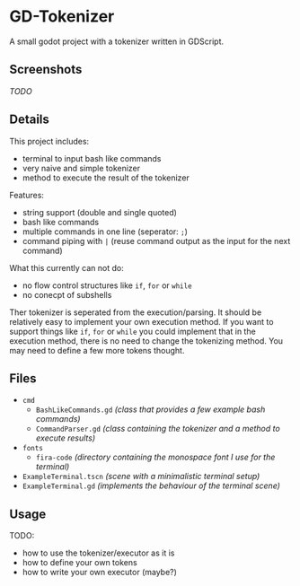 # GD-Tokenizer

A small godot project with a tokenizer written in GDScript.

## Screenshots
_TODO_

## Details

This project includes:
- terminal to input bash like commands
- very naive and simple tokenizer
- method to execute the result of the tokenizer

Features:
- string support (double and single quoted)
- bash like commands
- multiple commands in one line (seperator: `;`)
- command piping with `|` (reuse command output as the input for the next command)

What this currently can not do:
- no flow control structures like `if`, `for` or `while`
- no conecpt of subshells

Ther tokenizer is seperated from the execution/parsing. It should be 
relatively easy to implement your own execution method. If you want
to support things like `if`, `for` or `while` you could implement that
in the execution method, there is no need to change the tokenizing method.
You may need to define a few more tokens thought.

## Files

- `cmd`
  - `BashLikeCommands.gd` _(class that provides a few example bash commands)_
  - `CommandParser.gd` _(class containing the tokenizer and a method to execute results)_
- `fonts`
  - `fira-code` _(directory containing the monospace font I use for the terminal)_
- `ExampleTerminal.tscn` _(scene with a minimalistic terminal setup)_
- `ExampleTerminal.gd` _(implements the behaviour of the terminal scene)_

## Usage

TODO:
- how to use the tokenizer/executor as it is
- how to define your own tokens
- how to write your own executor (maybe?)

